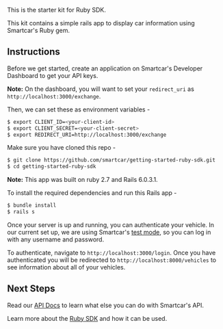 This is the starter kit for Ruby SDK.

This kit contains a simple rails app to display car information using Smartcar's Ruby gem.

## Instructions
Before we get started, create an application on Smartcar's Developer Dashboard to get your API keys.

**Note:** On the dashboard, you will want to set your `redirect_uri` as `http://localhost:3000/exchange`.

Then, we can set these as environment variables -
```bash
$ export CLIENT_ID=<your-client-id>
$ export CLIENT_SECRET=<your-client-secret>
$ export REDIRECT_URI=http://localhost:3000/exchange
```

Make sure you have cloned this repo -
```bash
$ git clone https://github.com/smartcar/getting-started-ruby-sdk.git
$ cd getting-started-ruby-sdk
```

**Note:** This app was built on ruby 2.7 and Rails 6.0.3.1.

To install the required dependencies and run this Rails app -
```bash
$ bundle install
$ rails s
```

Once your server is up and running, you can authenticate your vehicle. In our current set up, we are using Smartcar's [test mode](https://smartcar.com/docs/guides/testing/), so you can log in with any username and password. 

To authenticate, navigate to `http://localhost:3000/login`. Once you have authenticated you will be redirected to `http://localhost:8000/vehicles` to see information about all of your vehicles.

## Next Steps
Read our [API Docs](https://smartcar.com/docs/api) to learn what else you can do with Smartcar's API.

Learn more about the [Ruby SDK](https://github.com/smartcar/ruby-sdk) and how it can be used.
